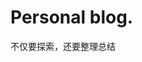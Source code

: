 # Personal blog.

不仅要探索，还要整理总结
<!-- 加强对自己的探索和学习的整理。 -->

<!-- https://ginobilee.github.io/blog/ -->

